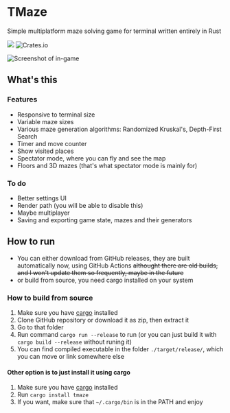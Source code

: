 # TMaze

Simple multiplatform maze solving game for terminal written entirely in  Rust

![](https://img.shields.io/crates/d/tmaze)
![Crates.io](https://img.shields.io/crates/v/tmaze)

![Screenshot of in-game](https://github.com/ur-fault/tmaze/blob/readme/readme_assets/screenshot_ingame.png?raw=true)

## What's this

### Features
- Responsive to terminal size
- Variable maze sizes
- Various maze generation algorithms: Randomized Kruskal's, Depth-First Search
- Timer and move counter
- Show visited places
- Spectator mode, where you can fly and see the map
- Floors and 3D mazes (that's what spectator mode is mainly for)

### To do
- Better settings UI
- Render path (you will be able to disable this)
- Maybe multiplayer
- Saving and exporting game state, mazes and their generators

## How to run
- You can either download from GitHub releases,  they are built automatically now, using GitHub Actions ~~althought there are old builds, and I won't update them so frequently, maybe in the future~~
- or build from source, you need cargo installed on your system

### How to build from source
1. Make sure you have [cargo](https://crates.io/) installed
1. Clone GitHub repository or download it as zip, then extract it
1. Go to that folder
1. Run command `cargo run --release` to run (or you can just build it with `cargo build --release` without runing it)
1. You can find compiled executable in the folder `./target/release/`, which you can move or link somewhere else

#### Other option is to just install it using cargo
1. Make sure you have [cargo](https://crates.io/) installed
1. Run `cargo install tmaze`
1. If you want, make sure that `~/.cargo/bin` is in the PATH and enjoy
